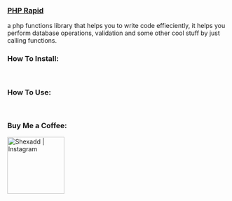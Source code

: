 ### [PHP Rapid][url]
a php functions library that helps you to write code effieciently, it helps you perform database operations, validation and some other cool stuff by just calling functions.


### How To Install:

<br />

### How To Use:

<br />

### Buy Me a Coffee:

[<img align="left" width="130px" alt="Shexadd | Instagram" src="https://images.squarespace-cdn.com/content/v1/5a82ee54edaed8f0ec09744c/1522231628780-BEUWURTD30OFMINF49YP/ke17ZwdGBToddI8pDm48kKlH-NBjyuLJ1B_ReXkMz_BZw-zPPgdn4jUwVcJE1ZvWQUxwkmyExglNqGp0IvTJZUJFbgE-7XRK3dMEBRBhUpxtQJUiLl07rAb8zcklGpnQMyLAUGvLtyKFay5Ob7sqf0od4CxKOAy9FxLHTjBN_Oo/image-asset.jpeg" />][coffee]

[url]: https://github.com/Shaxadhere/phprapid/
[twitter]: https://twitter.com/Shexadd
[instagram]: https://instagram.com/Shexadd
[coffee]: https://www.buymeacoffee.com/Shexadd
